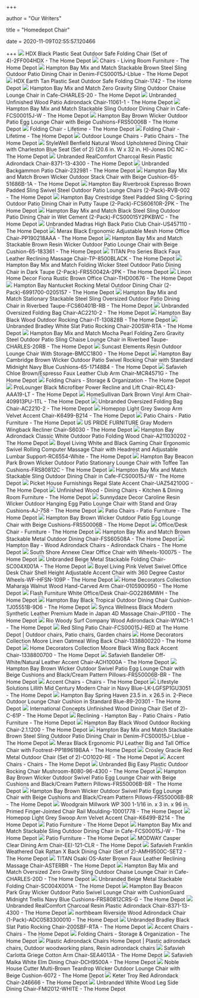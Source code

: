 +++
        
author = "Our Writers"
        
title = "Homedepot Chair"
        
date = 2020-11-09T02:55:57.120466
        
+++
[ ![](https://images.homedepot-static.com/productImages/5e095f5c-f032-4b00-b68c-8b31a849f43a/svn/black-hdx-folding-chairs-2ff004hdx-64_1000.jpg)](https://images.homedepot-static.com/productImages/5e095f5c-f032-4b00-b68c-8b31a849f43a/svn/black-hdx-folding-chairs-2ff004hdx-64_1000.jpg) HDX Black Plastic Seat Outdoor Safe Folding Chair (Set of 4)-2FF004HDX -  The Home Depot
[ ![](https://images.homedepot-static.com/catalog/productImages/300/05/05b55d9d-1d7d-455e-b32c-70b49c32488d_300.jpg)](https://images.homedepot-static.com/catalog/productImages/300/05/05b55d9d-1d7d-455e-b32c-70b49c32488d_300.jpg) Chairs - Living Room Furniture - The Home Depot
[ ![](https://images.homedepot-static.com/productImages/176ad75d-ac19-43f6-a0a5-625a3d493648/svn/hampton-bay-outdoor-dining-chairs-fcs00015j-lblue-64_600.jpg)](https://images.homedepot-static.com/productImages/176ad75d-ac19-43f6-a0a5-625a3d493648/svn/hampton-bay-outdoor-dining-chairs-fcs00015j-lblue-64_600.jpg) Hampton Bay Mix and Match Stackable Brown Steel Sling Outdoor Patio Dining  Chair in Denim-FCS00015J-Lblue - The Home Depot
[ ![](https://images.homedepot-static.com/productImages/fd31de5a-ae61-4a6f-aaf8-46398aa2e3a3/svn/earth-tan-hdx-folding-chairs-1742-64_1000.jpg)](https://images.homedepot-static.com/productImages/fd31de5a-ae61-4a6f-aaf8-46398aa2e3a3/svn/earth-tan-hdx-folding-chairs-1742-64_1000.jpg) HDX Earth Tan Plastic Seat Outdoor Safe Folding Chair-1742 - The Home Depot
[ ![](https://images.homedepot-static.com/productImages/9117fedf-fa97-4f17-a119-37ac8998de76/svn/hampton-bay-outdoor-chaise-lounges-charles-20-64_600.jpg)](https://images.homedepot-static.com/productImages/9117fedf-fa97-4f17-a119-37ac8998de76/svn/hampton-bay-outdoor-chaise-lounges-charles-20-64_600.jpg) Hampton Bay Mix and Match Zero Gravity Sling Outdoor Chaise Lounge Chair in  Cafe-CHARLES-20 - The Home Depot
[ ![](https://images.homedepot-static.com/productImages/cd1a9e24-c92d-42f2-a282-131ded1dead9/svn/wood-adirondack-chairs-11061-1-64_1000.jpg)](https://images.homedepot-static.com/productImages/cd1a9e24-c92d-42f2-a282-131ded1dead9/svn/wood-adirondack-chairs-11061-1-64_1000.jpg) Unbranded Unfinished Wood Patio Adirondack Chair-11061-1 - The Home Depot
[ ![](https://images.homedepot-static.com/productImages/573207fc-9039-49c5-bc4c-0f0e8d4931e9/svn/hampton-bay-outdoor-dining-chairs-fcs00015j-w-64_600.jpg)](https://images.homedepot-static.com/productImages/573207fc-9039-49c5-bc4c-0f0e8d4931e9/svn/hampton-bay-outdoor-dining-chairs-fcs00015j-w-64_600.jpg) Hampton Bay Mix and Match Stackable Sling Outdoor Dining Chair in  Cafe-FCS00015J-W - The Home Depot
[ ![](https://images.homedepot-static.com/productImages/8a1e6b20-d7b1-4011-9001-398826de5110/svn/hampton-bay-outdoor-lounge-chairs-frs50006b-e1_600.jpg)](https://images.homedepot-static.com/productImages/8a1e6b20-d7b1-4011-9001-398826de5110/svn/hampton-bay-outdoor-lounge-chairs-frs50006b-e1_600.jpg) Hampton Bay Brown Wicker Outdoor Patio Egg Lounge Chair with Beige  Cushions-FRS50006B - The Home Depot
[ ![](https://images.homedepot-static.com/productImages/665ddcfe-2897-45cb-882f-69a0fdca8d1e/svn/white-lifetime-folding-chairs-42810-64_400_compressed.jpg)](https://images.homedepot-static.com/productImages/665ddcfe-2897-45cb-882f-69a0fdca8d1e/svn/white-lifetime-folding-chairs-42810-64_400_compressed.jpg) Folding Chair - Lifetime - The Home Depot
[ ![](https://images.homedepot-static.com/productImages/cc83abe0-91e9-4960-94cd-9b554c7fd386/svn/almond-lifetime-folding-chairs-42803-64_400_compressed.jpg)](https://images.homedepot-static.com/productImages/cc83abe0-91e9-4960-94cd-9b554c7fd386/svn/almond-lifetime-folding-chairs-42803-64_400_compressed.jpg) Folding Chair - Lifetime - The Home Depot
[ ![](https://images.homedepot-static.com/catalog/productImages/300/02/02bab99d-487e-445d-97c0-fd74c2b256bb_300.jpg)](https://images.homedepot-static.com/catalog/productImages/300/02/02bab99d-487e-445d-97c0-fd74c2b256bb_300.jpg) Outdoor Lounge Chairs - Patio Chairs - The Home Depot
[ ![](https://images.homedepot-static.com/productImages/972664c5-b3e8-42b3-8afb-c866aded5e4a/svn/charleston-natural-stylewell-dining-chairs-jones-dc-nc-64_600.jpg)](https://images.homedepot-static.com/productImages/972664c5-b3e8-42b3-8afb-c866aded5e4a/svn/charleston-natural-stylewell-dining-chairs-jones-dc-nc-64_600.jpg) StyleWell Benfield Natural Wood Upholstered Dining Chair with Charleston  Blue Seat (Set of 2) (20.6 in. W x 32 in. H)-Jones DC NC - The Home Depot
[ ![](https://images.homedepot-static.com/productImages/b576be5d-d430-453e-8b44-b073e6d1c176/svn/plastic-adirondack-chairs-8371-13-4300-64_600.jpg)](https://images.homedepot-static.com/productImages/b576be5d-d430-453e-8b44-b073e6d1c176/svn/plastic-adirondack-chairs-8371-13-4300-64_600.jpg) Unbranded RealComfort Charcoal Resin Plastic Adirondack Chair-8371-13-4300  - The Home Depot
[ ![](https://images.homedepot-static.com/productImages/c2b2e6be-769a-4a03-ad72-cacb59e66f0a/svn/outdoor-dining-chairs-232981-64_600.jpg)](https://images.homedepot-static.com/productImages/c2b2e6be-769a-4a03-ad72-cacb59e66f0a/svn/outdoor-dining-chairs-232981-64_600.jpg) Unbranded Backgammon Patio Chair-232981 - The Home Depot
[ ![](https://images.homedepot-static.com/productImages/01d240c6-2185-4f6c-ae91-680a20172ec6/svn/hampton-bay-outdoor-lounge-chairs-65-51686b-1a-64_600.jpg)](https://images.homedepot-static.com/productImages/01d240c6-2185-4f6c-ae91-680a20172ec6/svn/hampton-bay-outdoor-lounge-chairs-65-51686b-1a-64_600.jpg) Hampton Bay Mix and Match Brown Wicker Outdoor Stack Chair with Beige  Cushion-65-51686B-1A - The Home Depot
[ ![](https://images.homedepot-static.com/productImages/68887970-2f7d-43a7-9b58-585bb699812d/svn/hampton-bay-outdoor-dining-chairs-rvb-002-64_600.jpg)](https://images.homedepot-static.com/productImages/68887970-2f7d-43a7-9b58-585bb699812d/svn/hampton-bay-outdoor-dining-chairs-rvb-002-64_600.jpg) Hampton Bay Riverbrook Espresso Brown Padded Sling Swivel Steel Outdoor  Patio Lounge Chairs (2-Pack)-RVB-002 - The Home Depot
[ ![](https://images.homedepot-static.com/productImages/8c0dd7c2-fbaf-4446-86a4-d081b2e99d10/svn/hampton-bay-outdoor-dining-chairs-fcs60610r-2pk-64_600.jpg)](https://images.homedepot-static.com/productImages/8c0dd7c2-fbaf-4446-86a4-d081b2e99d10/svn/hampton-bay-outdoor-dining-chairs-fcs60610r-2pk-64_600.jpg) Hampton Bay Crestridge Steel Padded Sling C-Spring Outdoor Patio Dining  Chair in Putty Taupe (2-Pack)-FCS60610R-2PK - The Home Depot
[ ![](https://images.homedepot-static.com/productImages/3cd4cc3b-7ed8-4b52-a3aa-40c88ad67534/svn/hampton-bay-outdoor-dining-chairs-fcs00015y2pkbwc-64_600.jpg)](https://images.homedepot-static.com/productImages/3cd4cc3b-7ed8-4b52-a3aa-40c88ad67534/svn/hampton-bay-outdoor-dining-chairs-fcs00015y2pkbwc-64_600.jpg) Hampton Bay Mix and Match Black Steel Sling Outdoor Patio Dining Chair in  Wet Cement (2-Pack)-FCS00015Y2PKBWC - The Home Depot
[ ![](https://images.homedepot-static.com/productImages/d2ef60c9-e415-4480-904d-462dd9f4fbc0/svn/outdoor-dining-chairs-us457110-64_1000.jpg)](https://images.homedepot-static.com/productImages/d2ef60c9-e415-4480-904d-462dd9f4fbc0/svn/outdoor-dining-chairs-us457110-64_1000.jpg) Unbranded Madras High Back Patio Club Chair-US457110 - The Home Depot
[ ![](https://images.homedepot-static.com/productImages/5a03a3db-4715-41cf-805b-68a107211b0f/svn/black-merax-ergonomic-chairs-pp190218aaa-64_600.jpg)](https://images.homedepot-static.com/productImages/5a03a3db-4715-41cf-805b-68a107211b0f/svn/black-merax-ergonomic-chairs-pp190218aaa-64_600.jpg) Merax Black Ergonomic Adjustable Mesh Home Office Chair-PP190218AAA - The Home  Depot
[ ![](https://images.homedepot-static.com/productImages/65b599de-6bfc-42e1-ae7e-ea41a57db368/svn/hampton-bay-outdoor-lounge-chairs-65-183361-64_600.jpg)](https://images.homedepot-static.com/productImages/65b599de-6bfc-42e1-ae7e-ea41a57db368/svn/hampton-bay-outdoor-lounge-chairs-65-183361-64_600.jpg) Hampton Bay Mix and Match Stackable Brown Resin Wicker Outdoor Patio Lounge  Chair with Beige Cushion-65-183361 - The Home Depot
[ ![](https://images.homedepot-static.com/productImages/76437e81-793a-4ae0-9edf-54c624c255a1/svn/brown-titan-massage-chairs-tp-8500brown-64_400.jpg)](https://images.homedepot-static.com/productImages/76437e81-793a-4ae0-9edf-54c624c255a1/svn/brown-titan-massage-chairs-tp-8500brown-64_400.jpg) TITAN Pro Series Black Faux Leather Reclining Massage Chair-TP-8500BLACK -  The Home Depot
[ ![](https://images.homedepot-static.com/productImages/d263c7f8-a1f6-44d3-9c0c-8ac4b95cacdd/svn/hampton-bay-outdoor-dining-chairs-frs50042a-2pk-64_600.jpg)](https://images.homedepot-static.com/productImages/d263c7f8-a1f6-44d3-9c0c-8ac4b95cacdd/svn/hampton-bay-outdoor-dining-chairs-frs50042a-2pk-64_600.jpg) Hampton Bay Mix and Match Folding Wicker Steel Outdoor Patio Dining Chair  in Dark Taupe (2-Pack)-FRS50042A-2PK - The Home Depot
[ ![](https://images.homedepot-static.com/productImages/3eb6afce-8995-4fb5-a476-1faa399a0e06/svn/rustic-brown-linon-home-decor-task-chairs-thd00676-64_600.jpg)](https://images.homedepot-static.com/productImages/3eb6afce-8995-4fb5-a476-1faa399a0e06/svn/rustic-brown-linon-home-decor-task-chairs-thd00676-64_600.jpg) Linon Home Decor Fiona Rustic Brown Office Chair-THD00676 - The Home Depot
[ ![](https://images.homedepot-static.com/productImages/c7d7f010-e03b-4f43-b7be-39fe50562d99/svn/hampton-bay-outdoor-dining-chairs-6991700-0205157-64_600.jpg)](https://images.homedepot-static.com/productImages/c7d7f010-e03b-4f43-b7be-39fe50562d99/svn/hampton-bay-outdoor-dining-chairs-6991700-0205157-64_600.jpg) Hampton Bay Nantucket Rocking Metal Outdoor Dining Chair  (2-Pack)-6991700-0205157 - The Home Depot
[ ![](https://images.homedepot-static.com/productImages/8b96432c-57b0-4063-8535-5e53dbbb2665/svn/hampton-bay-outdoor-dining-chairs-fcs60401b-rb-64_600.jpg)](https://images.homedepot-static.com/productImages/8b96432c-57b0-4063-8535-5e53dbbb2665/svn/hampton-bay-outdoor-dining-chairs-fcs60401b-rb-64_600.jpg) Hampton Bay Mix and Match Stationary Stackable Steel Sling Oversized  Outdoor Patio Dining Chair in Riverbed Taupe-FCS60401B-RB - The Home Depot
[ ![](https://images.homedepot-static.com/productImages/c4a3eb3b-d022-43e7-8805-6382d7f0f4b5/svn/sliver-gery-camping-chairs-ac2210-2-e1_600.jpg)](https://images.homedepot-static.com/productImages/c4a3eb3b-d022-43e7-8805-6382d7f0f4b5/svn/sliver-gery-camping-chairs-ac2210-2-e1_600.jpg) Unbranded Oversized Folding Bag Chair-AC2210-2 - The Home Depot
[ ![](https://images.homedepot-static.com/productImages/a551a3c0-3547-47cb-9f4a-d32e6e0f3976/svn/hampton-bay-rocking-chairs-it-130828b-64_1000.jpg)](https://images.homedepot-static.com/productImages/a551a3c0-3547-47cb-9f4a-d32e6e0f3976/svn/hampton-bay-rocking-chairs-it-130828b-64_1000.jpg) Hampton Bay Black Wood Outdoor Rocking Chair-IT-130828B - The Home Depot
[ ![](https://images.homedepot-static.com/productImages/3c15699c-ec51-4156-89e6-70c8dcceda7b/svn/rocking-chairs-200sw-rta-64_1000.jpg)](https://images.homedepot-static.com/productImages/3c15699c-ec51-4156-89e6-70c8dcceda7b/svn/rocking-chairs-200sw-rta-64_1000.jpg) Unbranded Bradley White Slat Patio Rocking Chair-200SW-RTA - The Home Depot
[ ![](https://images.homedepot-static.com/productImages/a98aa0d2-c3d4-4ed9-93ab-b52d65cfb811/svn/hampton-bay-outdoor-lounge-chairs-charles-20rb-64_600.jpg)](https://images.homedepot-static.com/productImages/a98aa0d2-c3d4-4ed9-93ab-b52d65cfb811/svn/hampton-bay-outdoor-lounge-chairs-charles-20rb-64_600.jpg) Hampton Bay Mix and Match Mocha Pearl Folding Zero Gravity Steel Outdoor  Patio Sling Chaise Lounge Chair in Riverbed Taupe-CHARLES-20RB - The Home  Depot
[ ![](https://images.homedepot-static.com/productImages/f806cf08-d0f4-427f-86fb-1da257fc066c/svn/suncast-outdoor-lounge-chairs-bmcc1800-77_600.jpg)](https://images.homedepot-static.com/productImages/f806cf08-d0f4-427f-86fb-1da257fc066c/svn/suncast-outdoor-lounge-chairs-bmcc1800-77_600.jpg) Suncast Elements Resin Outdoor Lounge Chair With Storage-BMCC1800 - The Home  Depot
[ ![](https://images.homedepot-static.com/productImages/7053e1f4-5532-42fc-bd53-a2abc08fd170/svn/hampton-bay-rocking-chairs-65-17148b4-64_600.jpg)](https://images.homedepot-static.com/productImages/7053e1f4-5532-42fc-bd53-a2abc08fd170/svn/hampton-bay-rocking-chairs-65-17148b4-64_600.jpg) Hampton Bay Cambridge Brown Wicker Outdoor Patio Swivel Rocking Chair with  Standard Midnight Navy Blue Cushions-65-17148B4 - The Home Depot
[ ![](https://images.homedepot-static.com/productImages/12cce18d-4ab8-4779-863b-600eed1d2b7e/svn/brown-espresso-safavieh-accent-chairs-mcr4571g-64_600.jpg)](https://images.homedepot-static.com/productImages/12cce18d-4ab8-4779-863b-600eed1d2b7e/svn/brown-espresso-safavieh-accent-chairs-mcr4571g-64_600.jpg) Safavieh Chloe Brown/Espresso Faux Leather Club Arm Chair-MCR4571G - The Home  Depot
[ ![](https://contentgrid.homedepot-static.com/hdus/en_US/DTCCOMNEW/fetch/FetchRules/PLP_Banner_PartialGroup/D59s-FoldingFurniture-1493227-205054104.png)](https://contentgrid.homedepot-static.com/hdus/en_US/DTCCOMNEW/fetch/FetchRules/PLP_Banner_PartialGroup/D59s-FoldingFurniture-1493227-205054104.png) Folding Chairs - Storage & Organization - The Home Depot
[ ![](https://images.homedepot-static.com/productImages/d90932e4-e5fc-4958-98cb-b21791055f84/svn/black-prolounger-recliners-rcl43-aaa19-lt-64_600.jpg)](https://images.homedepot-static.com/productImages/d90932e4-e5fc-4958-98cb-b21791055f84/svn/black-prolounger-recliners-rcl43-aaa19-lt-64_600.jpg) ProLounger Black Microfiber Power Recline and Lift Chair-RCL43-AAA19-LT -  The Home Depot
[ ![](https://images.homedepot-static.com/productImages/3d794662-d47f-419b-ab68-678485cbbe55/svn/brown-homesullivan-accent-chairs-409913pu-1tl-c3_600.jpg)](https://images.homedepot-static.com/productImages/3d794662-d47f-419b-ab68-678485cbbe55/svn/brown-homesullivan-accent-chairs-409913pu-1tl-c3_600.jpg) HomeSullivan Dark Brown Vinyl Arm Chair-409913PU-1TL - The Home Depot
[ ![](https://images.homedepot-static.com/productImages/354931fa-8515-4f42-8c94-b9dd326a0948/svn/sliver-gery-camping-chairs-ac2210-2-64_600.jpg)](https://images.homedepot-static.com/productImages/354931fa-8515-4f42-8c94-b9dd326a0948/svn/sliver-gery-camping-chairs-ac2210-2-64_600.jpg) Unbranded Oversized Folding Bag Chair-AC2210-2 - The Home Depot
[ ![](https://images.homedepot-static.com/productImages/696ead60-2c29-4af3-a937-f3e9d736249a/svn/light-grey-homepop-accent-chairs-k6499-b214-40_600.jpg)](https://images.homedepot-static.com/productImages/696ead60-2c29-4af3-a937-f3e9d736249a/svn/light-grey-homepop-accent-chairs-k6499-b214-40_600.jpg) Homepop Light Grey Swoop Arm Velvet Accent Chair-K6499-B214 - The Home Depot
[ ![](https://contentgrid.homedepot-static.com/hdus/en_US/DTCCOMNEW/fetch/FetchRules/PLP_Banner_PartialGroup/Outdoors/chairs-dining-2019-e.png)](https://contentgrid.homedepot-static.com/hdus/en_US/DTCCOMNEW/fetch/FetchRules/PLP_Banner_PartialGroup/Outdoors/chairs-dining-2019-e.png) Patio Chairs - Patio Furniture - The Home Depot
[ ![](https://images.homedepot-static.com/productImages/2166bbfc-e77d-4ed1-9bdf-85e271aa52e6/svn/soild-us-pride-furniture-recliners-s6030-1f_600.jpg)](https://images.homedepot-static.com/productImages/2166bbfc-e77d-4ed1-9bdf-85e271aa52e6/svn/soild-us-pride-furniture-recliners-s6030-1f_600.jpg) US PRIDE FURNITURE Gray Modern Wingback Recliner Chair-S6030 - The Home  Depot
[ ![](https://images.homedepot-static.com/productImages/447cbea8-cced-48d8-acc0-090e45cd767c/svn/hampton-bay-wood-adirondack-chairs-a211030202-64_600.jpg)](https://images.homedepot-static.com/productImages/447cbea8-cced-48d8-acc0-090e45cd767c/svn/hampton-bay-wood-adirondack-chairs-a211030202-64_600.jpg) Hampton Bay Adirondack Classic White Outdoor Patio Folding Wood Chair-A211030202  - The Home Depot
[ ![](https://images.homedepot-static.com/productImages/0a5b1bc2-1376-44a7-a283-f9b8cb54fd04/svn/white-and-black-boyel-living-gaming-chairs-rc6554-white-4f_600.jpg)](https://images.homedepot-static.com/productImages/0a5b1bc2-1376-44a7-a283-f9b8cb54fd04/svn/white-and-black-boyel-living-gaming-chairs-rc6554-white-4f_600.jpg) Boyel Living White and Black Gaming Chair Ergonomic Swivel Rolling Computer  Massage Chair with Headrest and Adjustable Lumbar Support-RC6554-White -  The Home Depot
[ ![](https://images.homedepot-static.com/productImages/f12ca757-a7ce-4536-95d0-4527dc1d95ae/svn/hampton-bay-outdoor-lounge-chairs-frs80812c-64_600.jpg)](https://images.homedepot-static.com/productImages/f12ca757-a7ce-4536-95d0-4527dc1d95ae/svn/hampton-bay-outdoor-lounge-chairs-frs80812c-64_600.jpg) Hampton Bay Beacon Park Brown Wicker Outdoor Patio Stationary Lounge Chair  with Toffee Tan Cushions-FRS80812C - The Home Depot
[ ![](https://images.homedepot-static.com/productImages/9540e42f-2700-4e63-ac0e-f804f3a44b42/svn/hampton-bay-outdoor-dining-chairs-fcs00015j-w-e1_600.jpg)](https://images.homedepot-static.com/productImages/9540e42f-2700-4e63-ac0e-f804f3a44b42/svn/hampton-bay-outdoor-dining-chairs-fcs00015j-w-e1_600.jpg) Hampton Bay Mix and Match Stackable Sling Outdoor Dining Chair in  Cafe-FCS00015J-W - The Home Depot
[ ![](https://images.homedepot-static.com/productImages/1b8b6b21-882f-4a0b-b817-7f9b8233db9b/svn/slate-with-distressed-base-accent-chairs-uaz542100g-64_600.jpg)](https://images.homedepot-static.com/productImages/1b8b6b21-882f-4a0b-b817-7f9b8233db9b/svn/slate-with-distressed-base-accent-chairs-uaz542100g-64_600.jpg) Picket House Furnishings Regal Slate Accent Chair-UAZ542100G - The Home  Depot
[ ![](https://images.homedepot-static.com/productImages/6ab5a534-33eb-4881-8a81-3bde7c164836/svn/unfinished-international-concepts-dining-chairs-c-613p-64_400.jpg)](https://images.homedepot-static.com/productImages/6ab5a534-33eb-4881-8a81-3bde7c164836/svn/unfinished-international-concepts-dining-chairs-c-613p-64_400.jpg) Unfinished Wood - Dining Chairs - Kitchen & Dining Room Furniture - The Home  Depot
[ ![](https://images.homedepot-static.com/productImages/c048c0c6-fd72-4c12-b40b-e64cfdfd43d8/svn/sunnydaze-decor-outdoor-lounge-chairs-aj-758-64_600.jpg)](https://images.homedepot-static.com/productImages/c048c0c6-fd72-4c12-b40b-e64cfdfd43d8/svn/sunnydaze-decor-outdoor-lounge-chairs-aj-758-64_600.jpg) Sunnydaze Decor Caroline Resin Wicker Outdoor Hanging Egg Patio Lounge Chair  with Stand and Gray Cushions-AJ-758 - The Home Depot
[ ![](https://contentgrid.homedepot-static.com/hdus/en_US/DTCCOMNEW/fetch/FetchRules/PLP_Banner_PartialGroup/Outdoors/chairs-lounge-2019-e.png)](https://contentgrid.homedepot-static.com/hdus/en_US/DTCCOMNEW/fetch/FetchRules/PLP_Banner_PartialGroup/Outdoors/chairs-lounge-2019-e.png) Patio Chairs - Patio Furniture - The Home Depot
[ ![](https://images.homedepot-static.com/productImages/6fa018db-46d3-4805-bdbf-c2fe7ca05c7e/svn/hampton-bay-outdoor-lounge-chairs-frs50006b-64_600.jpg)](https://images.homedepot-static.com/productImages/6fa018db-46d3-4805-bdbf-c2fe7ca05c7e/svn/hampton-bay-outdoor-lounge-chairs-frs50006b-64_600.jpg) Hampton Bay Brown Wicker Outdoor Patio Egg Lounge Chair with Beige  Cushions-FRS50006B - The Home Depot
[ ![](https://images.homedepot-static.com/productImages/11f6993d-5844-4f56-9be3-6124ea45fdd6/svn/walnut-brown-linon-home-decor-office-chairs-178403nat01u-64_400.jpg)](https://images.homedepot-static.com/productImages/11f6993d-5844-4f56-9be3-6124ea45fdd6/svn/walnut-brown-linon-home-decor-office-chairs-178403nat01u-64_400.jpg) Office/Desk Chair - Furniture - The Home Depot
[ ![](https://images.homedepot-static.com/productImages/8099115c-9c77-4db2-bc81-43794ce779f8/svn/hampton-bay-outdoor-dining-chairs-fss60508a-1d_600.jpg)](https://images.homedepot-static.com/productImages/8099115c-9c77-4db2-bc81-43794ce779f8/svn/hampton-bay-outdoor-dining-chairs-fss60508a-1d_600.jpg) Hampton Bay Mix and Match Brown Stackable Metal Outdoor Dining Chair-FSS60508A  - The Home Depot
[ ![](https://images.homedepot-static.com/productImages/d3f26095-4283-47a0-96fc-fa6252ffd7e6/svn/hampton-bay-wood-adirondack-chairs-2-1-1088red-64_1000.jpg)](https://images.homedepot-static.com/productImages/d3f26095-4283-47a0-96fc-fa6252ffd7e6/svn/hampton-bay-wood-adirondack-chairs-2-1-1088red-64_1000.jpg) Hampton Bay - Wood Adirondack Chairs - Adirondack Chairs - The Home Depot
[ ![](https://images.homedepot-static.com/productImages/5da2957e-cbd5-4a80-bf90-7563cefa9823/svn/clear-south-shore-office-chairs-100075-64_600.jpg)](https://images.homedepot-static.com/productImages/5da2957e-cbd5-4a80-bf90-7563cefa9823/svn/clear-south-shore-office-chairs-100075-64_600.jpg) South Shore Annexe Clear Office Chair with Wheels-100075 - The Home Depot
[ ![](https://images.homedepot-static.com/productImages/5869ea4a-bc31-47cc-8b32-68b6490d41d0/svn/beige-folding-chairs-sc004x001a-66_600.jpg)](https://images.homedepot-static.com/productImages/5869ea4a-bc31-47cc-8b32-68b6490d41d0/svn/beige-folding-chairs-sc004x001a-66_600.jpg) Unbranded Beige Metal Stackable Folding Chair-SC004X001A - The Home Depot
[ ![](https://images.homedepot-static.com/productImages/c4215cef-f489-487c-b4f0-8016f21bfccd/svn/pink-boyel-living-office-chairs-wf-hfsn-109p-c3_600.jpg)](https://images.homedepot-static.com/productImages/c4215cef-f489-487c-b4f0-8016f21bfccd/svn/pink-boyel-living-office-chairs-wf-hfsn-109p-c3_600.jpg) Boyel Living Pink Velvet Swivel Office Desk Chair Shell Height Adjustable  Accent Chair with 360 Degree Castor Wheels-WF-HFSN-109P - The Home Depot
[ ![](https://images.homedepot-static.com/productImages/0a275c87-825b-4e1e-92ec-5a596fe08f75/svn/walnut-home-decorators-collection-accent-chairs-0105900950-e1_600.jpg)](https://images.homedepot-static.com/productImages/0a275c87-825b-4e1e-92ec-5a596fe08f75/svn/walnut-home-decorators-collection-accent-chairs-0105900950-e1_600.jpg) Home Decorators Collection Maharaja Walnut Wood Hand-Carved Arm Chair-0105900950  - The Home Depot
[ ![](https://images.homedepot-static.com/productImages/490956a1-d13a-47a8-9c84-a651796f253a/svn/white-flash-furniture-office-chairs-go2286mwh-31_600.jpg)](https://images.homedepot-static.com/productImages/490956a1-d13a-47a8-9c84-a651796f253a/svn/white-flash-furniture-office-chairs-go2286mwh-31_600.jpg) Flash Furniture White Office/Desk Chair-GO2286MWH - The Home Depot
[ ![](https://images.homedepot-static.com/productImages/5f5041d1-0285-4731-a401-af24d6fe051b/svn/hampton-bay-outdoor-dining-chair-cushions-tj05551b-9d6-31_600.jpg)](https://images.homedepot-static.com/productImages/5f5041d1-0285-4731-a401-af24d6fe051b/svn/hampton-bay-outdoor-dining-chair-cushions-tj05551b-9d6-31_600.jpg) Hampton Bay Black Tropical Outdoor Dining Chair Cushion-TJ05551B-9D6 - The Home  Depot
[ ![](https://images.homedepot-static.com/productImages/a2cadbc2-03cd-4027-a1bb-c992f569aa8c/svn/black-modern-synca-wellness-massage-chairs-jp1100-64_600.jpg)](https://images.homedepot-static.com/productImages/a2cadbc2-03cd-4027-a1bb-c992f569aa8c/svn/black-modern-synca-wellness-massage-chairs-jp1100-64_600.jpg) Synca Wellness Black Modern Synthetic Leather Premium Made in Japan 4D  Massage Chair-JP1100 - The Home Depot
[ ![](https://images.homedepot-static.com/productImages/474d3966-d26f-460d-9a3a-b54e49bd96a0/svn/rio-wood-adirondack-chairs-wyac1-1-64_600.jpg)](https://images.homedepot-static.com/productImages/474d3966-d26f-460d-9a3a-b54e49bd96a0/svn/rio-wood-adirondack-chairs-wyac1-1-64_600.jpg) Rio Woody Surf Company Wood Adirondack Chair-WYAC1-1 - The Home Depot
[ ![](https://i.pinimg.com/originals/26/34/ac/2634ac5e39c1a7fb7fa35537683445d6.jpg)](https://i.pinimg.com/originals/26/34/ac/2634ac5e39c1a7fb7fa35537683445d6.jpg) Red Sling Patio Chair-FCS00015J-RED at The Home Depot | Outdoor chairs,  Patio chairs, Garden chairs
[ ![](https://images.homedepot-static.com/productImages/9b554675-aca3-4fbc-97de-d24ac9f84871/svn/linen-oatmeal-home-decorators-collection-accent-chairs-1338800220-e1_600.jpg)](https://images.homedepot-static.com/productImages/9b554675-aca3-4fbc-97de-d24ac9f84871/svn/linen-oatmeal-home-decorators-collection-accent-chairs-1338800220-e1_600.jpg) Home Decorators Collection Moore Linen Oatmeal Wing Back Chair-1338800220 -  The Home Depot
[ ![](https://images.homedepot-static.com/productImages/d481fa4c-1b44-4b45-a127-117ddc980971/svn/black-espresso-home-decorators-collection-accent-chairs-1338800700-e1_600.jpg)](https://images.homedepot-static.com/productImages/d481fa4c-1b44-4b45-a127-117ddc980971/svn/black-espresso-home-decorators-collection-accent-chairs-1338800700-e1_600.jpg) Home Decorators Collection Moore Black Wing Back Accent Chair-1338800700 -  The Home Depot
[ ![](https://images.homedepot-static.com/productImages/2257b097-2d83-4090-9241-9ca7d912e0c8/svn/off-white-natural-safavieh-accent-chairs-ach1000a-1f_600.jpg)](https://images.homedepot-static.com/productImages/2257b097-2d83-4090-9241-9ca7d912e0c8/svn/off-white-natural-safavieh-accent-chairs-ach1000a-1f_600.jpg) Safavieh Bandelier Off-White/Natural Leather Accent Chair-ACH1000A - The Home  Depot
[ ![](https://images.homedepot-static.com/productImages/e4d3dbdf-6281-4d0d-b9fa-a3a55c42486f/svn/hampton-bay-outdoor-lounge-chairs-frs50006b-br-e1_600.jpg)](https://images.homedepot-static.com/productImages/e4d3dbdf-6281-4d0d-b9fa-a3a55c42486f/svn/hampton-bay-outdoor-lounge-chairs-frs50006b-br-e1_600.jpg) Hampton Bay Brown Wicker Outdoor Swivel Patio Egg Lounge Chair with Beige  Cushions and Black/Cream Pattern Pillows-FRS50006B-BR - The Home Depot
[ ![](https://images.homedepot-static.com/productImages/aff85fcf-50ce-4d4e-ac72-fcf389b26dc2/svn/heather-grey-lifestyle-solutions-accent-chairs-lk-lgfsp1gu3073-64_1000.jpg)](https://images.homedepot-static.com/productImages/aff85fcf-50ce-4d4e-ac72-fcf389b26dc2/svn/heather-grey-lifestyle-solutions-accent-chairs-lk-lgfsp1gu3073-64_1000.jpg) Accent Chairs - Chairs - The Home Depot
[ ![](https://images.homedepot-static.com/productImages/c70c272d-8fb5-4df7-8c53-85642593c60f/svn/navy-blue-lifestyle-solutions-accent-chairs-lk-lgfsp1gu3051-64_600.jpg)](https://images.homedepot-static.com/productImages/c70c272d-8fb5-4df7-8c53-85642593c60f/svn/navy-blue-lifestyle-solutions-accent-chairs-lk-lgfsp1gu3051-64_600.jpg) Lifestyle Solutions Lillith Mid Century Modern Chair in Navy  Blue-LK-LGFSP1GU3051 - The Home Depot
[ ![](https://images.homedepot-static.com/productImages/503273ce-1934-4533-8a46-9163e80c5136/svn/hampton-bay-lounge-chair-cushions-89-20301-64_600.jpg)](https://images.homedepot-static.com/productImages/503273ce-1934-4533-8a46-9163e80c5136/svn/hampton-bay-lounge-chair-cushions-89-20301-64_600.jpg) Hampton Bay Spring Haven 23.5 in. x 26.5 in. 2-Piece Outdoor Lounge Chair  Cushion in Standard Blue-89-20301 - The Home Depot
[ ![](https://images.homedepot-static.com/productImages/9130499a-c769-4fa1-b9d6-26ec1260c032/svn/unfinished-international-concepts-dining-chairs-c-61p-e1_600.jpg)](https://images.homedepot-static.com/productImages/9130499a-c769-4fa1-b9d6-26ec1260c032/svn/unfinished-international-concepts-dining-chairs-c-61p-e1_600.jpg) International Concepts Unfinished Wood Dining Chair (Set of 2)-C-61P - The Home  Depot
[ ![](https://images.homedepot-static.com/productImages/0c9c3a16-f853-4631-b1df-1a43fd3b1aea/svn/hampton-bay-outdoor-lounge-chairs-charles-20-lb-64_400.jpg)](https://images.homedepot-static.com/productImages/0c9c3a16-f853-4631-b1df-1a43fd3b1aea/svn/hampton-bay-outdoor-lounge-chairs-charles-20-lb-64_400.jpg) Reclining - Hampton Bay - Patio Chairs - Patio Furniture - The Home Depot
[ ![](https://images.homedepot-static.com/productImages/4f5381e0-aa45-4821-8922-4cbd68a11f1d/svn/hampton-bay-rocking-chairs-2-1-1200-64_600.jpg)](https://images.homedepot-static.com/productImages/4f5381e0-aa45-4821-8922-4cbd68a11f1d/svn/hampton-bay-rocking-chairs-2-1-1200-64_600.jpg) Hampton Bay Black Wood Outdoor Rocking Chair-2.1.1200 - The Home Depot
[ ![](https://images.homedepot-static.com/productImages/b1cd6467-11e7-4123-bed8-5ff2875f8768/svn/hampton-bay-outdoor-dining-chairs-fcs00015j-lblue-a0_600.jpg)](https://images.homedepot-static.com/productImages/b1cd6467-11e7-4123-bed8-5ff2875f8768/svn/hampton-bay-outdoor-dining-chairs-fcs00015j-lblue-a0_600.jpg) Hampton Bay Mix and Match Stackable Brown Steel Sling Outdoor Patio Dining  Chair in Denim-FCS00015J-Lblue - The Home Depot
[ ![](https://images.homedepot-static.com/productImages/85f78ec2-4e8d-447f-b175-ac917dd82dfa/svn/black-merax-ergonomic-chairs-pp189619baa-31_600.jpg)](https://images.homedepot-static.com/productImages/85f78ec2-4e8d-447f-b175-ac917dd82dfa/svn/black-merax-ergonomic-chairs-pp189619baa-31_600.jpg) Merax Black Ergonomic PU Leather Big and Tall Office Chair with  Footrest-PP189619BAA - The Home Depot
[ ![](https://images.homedepot-static.com/productImages/7ed2eff7-0618-4bd5-a48c-99b7e763c340/svn/crosley-outdoor-lounge-chairs-co1020-re-64_600.jpg)](https://images.homedepot-static.com/productImages/7ed2eff7-0618-4bd5-a48c-99b7e763c340/svn/crosley-outdoor-lounge-chairs-co1020-re-64_600.jpg) Crosley Gracie Red Metal Outdoor Chair (Set of 2)-CO1020-RE - The Home Depot
[ ![](https://images.homedepot-static.com/productImages/074718f1-4c67-44eb-b50a-20b9ad638218/svn/dark-blue-noble-house-accent-chairs-10761-64_600.jpg)](https://images.homedepot-static.com/productImages/074718f1-4c67-44eb-b50a-20b9ad638218/svn/dark-blue-noble-house-accent-chairs-10761-64_600.jpg) Accent Chairs - Chairs - The Home Depot
[ ![](https://images.homedepot-static.com/productImages/6f787662-af48-4a42-a694-f73a6f9af2a1/svn/rocking-chairs-8080-96-4300-e1_600.jpg)](https://images.homedepot-static.com/productImages/6f787662-af48-4a42-a694-f73a6f9af2a1/svn/rocking-chairs-8080-96-4300-e1_600.jpg) Unbranded Big Easy Plastic Outdoor Rocking Chair Mushroom-8080-96-4300 -  The Home Depot
[ ![](https://images.homedepot-static.com/productImages/912d959e-755f-4bf3-8dbd-d80c1eb3883d/svn/hampton-bay-outdoor-lounge-chairs-frs50006b-br-40_600.jpg)](https://images.homedepot-static.com/productImages/912d959e-755f-4bf3-8dbd-d80c1eb3883d/svn/hampton-bay-outdoor-lounge-chairs-frs50006b-br-40_600.jpg) Hampton Bay Brown Wicker Outdoor Swivel Patio Egg Lounge Chair with Beige  Cushions and Black/Cream Pattern Pillows-FRS50006B-BR - The Home Depot
[ ![](https://images.homedepot-static.com/productImages/936f529a-2b7d-447f-a6d3-4517dc64eb98/svn/hampton-bay-outdoor-lounge-chairs-frs50006b-br-64_600.jpg)](https://images.homedepot-static.com/productImages/936f529a-2b7d-447f-a6d3-4517dc64eb98/svn/hampton-bay-outdoor-lounge-chairs-frs50006b-br-64_600.jpg) Hampton Bay Brown Wicker Outdoor Swivel Patio Egg Lounge Chair with Beige  Cushions and Black/Cream Pattern Pillows-FRS50006B-BR - The Home Depot
[ ![](https://images.homedepot-static.com/productImages/81ce0f69-d87c-4b56-97f5-21c1c9958791/svn/white-woodgrain-millwork-chair-rail-wall-trim-10001778-64_1000.jpg)](https://images.homedepot-static.com/productImages/81ce0f69-d87c-4b56-97f5-21c1c9958791/svn/white-woodgrain-millwork-chair-rail-wall-trim-10001778-64_1000.jpg) Woodgrain Millwork WP 300 1-1/16 in. x 3 in. x 96 in. Primed Finger-Jointed  Chair Rail Moulding-10001778 - The Home Depot
[ ![](https://images.homedepot-static.com/productImages/6e11d6f6-893c-431a-af45-3a19a476b011/svn/light-grey-homepop-accent-chairs-k6499-b214-31_600.jpg)](https://images.homedepot-static.com/productImages/6e11d6f6-893c-431a-af45-3a19a476b011/svn/light-grey-homepop-accent-chairs-k6499-b214-31_600.jpg) Homepop Light Grey Swoop Arm Velvet Accent Chair-K6499-B214 - The Home Depot
[ ![](https://contentgrid.homedepot-static.com/hdus/en_US/DTCCOMNEW/fetch/Category_Pages/Outdoor/Patio_Furniture/Patio-Dining-Sets-MOB.jpg)](https://contentgrid.homedepot-static.com/hdus/en_US/DTCCOMNEW/fetch/Category_Pages/Outdoor/Patio_Furniture/Patio-Dining-Sets-MOB.jpg) Patio Furniture - The Home Depot
[ ![](https://images.homedepot-static.com/productImages/c8e6cf32-0dfa-4cdd-920e-a74ad18e3caf/svn/hampton-bay-outdoor-dining-chairs-fcs00015j-w-76_600.jpg)](https://images.homedepot-static.com/productImages/c8e6cf32-0dfa-4cdd-920e-a74ad18e3caf/svn/hampton-bay-outdoor-dining-chairs-fcs00015j-w-76_600.jpg) Hampton Bay Mix and Match Stackable Sling Outdoor Dining Chair in  Cafe-FCS00015J-W - The Home Depot
[ ![](https://contentgrid.homedepot-static.com/hdus/en_US/DTCCOMNEW/fetch/Category_Pages/Outdoor/Patio_Furniture/Outdoor-Dining-Chairs-c.png)](https://contentgrid.homedepot-static.com/hdus/en_US/DTCCOMNEW/fetch/Category_Pages/Outdoor/Patio_Furniture/Outdoor-Dining-Chairs-c.png) Patio Furniture - The Home Depot
[ ![](https://images.homedepot-static.com/productImages/17758928-0130-4fee-8820-1deebc75ad27/svn/clear-modway-accent-chairs-eei-121-clr-64_1000.jpg)](https://images.homedepot-static.com/productImages/17758928-0130-4fee-8820-1deebc75ad27/svn/clear-modway-accent-chairs-eei-121-clr-64_1000.jpg) MODWAY Casper Clear Dining Arm Chair-EEI-121-CLR - The Home Depot
[ ![](https://images.homedepot-static.com/productImages/ce490a16-0faf-4527-b2df-ffaf3c643f95/svn/weathered-oak-medium-brown-safavieh-dining-chairs-amh9500c-set2-64_600.jpg)](https://images.homedepot-static.com/productImages/ce490a16-0faf-4527-b2df-ffaf3c643f95/svn/weathered-oak-medium-brown-safavieh-dining-chairs-amh9500c-set2-64_600.jpg) Safavieh Franklin Weathered Oak Rattan X Back Dining Chair (Set of  2)-AMH9500C-SET2 - The Home Depot
[ ![](https://images.homedepot-static.com/productImages/b6554abc-5f8a-4d77-9019-f00349ad8f72/svn/brown-titan-massage-chairs-asterbr-e1_600.jpg)](https://images.homedepot-static.com/productImages/b6554abc-5f8a-4d77-9019-f00349ad8f72/svn/brown-titan-massage-chairs-asterbr-e1_600.jpg) TITAN Osaki OS-Aster Brown Faux Leather Reclining Massage Chair-ASTERBR -  The Home Depot
[ ![](https://images.homedepot-static.com/productImages/43899a58-dfda-4449-87e4-d71430d5c7e1/svn/hampton-bay-outdoor-chaise-lounges-charles-20d-64_600.jpg)](https://images.homedepot-static.com/productImages/43899a58-dfda-4449-87e4-d71430d5c7e1/svn/hampton-bay-outdoor-chaise-lounges-charles-20d-64_600.jpg) Hampton Bay Mix and Match Oversized Zero Gravity Sling Outdoor Chaise  Lounge Chair in Cafe-CHARLES-20D - The Home Depot
[ ![](https://images.homedepot-static.com/productImages/e7870b4a-02d0-456e-b673-df6d310fe11e/svn/beige-folding-chairs-sc004x001a-64_600.jpg)](https://images.homedepot-static.com/productImages/e7870b4a-02d0-456e-b673-df6d310fe11e/svn/beige-folding-chairs-sc004x001a-64_600.jpg) Unbranded Beige Metal Stackable Folding Chair-SC004X001A - The Home Depot
[ ![](https://images.homedepot-static.com/productImages/651f9ccb-1288-4fb1-a367-fe301f9227af/svn/hampton-bay-outdoor-lounge-chairs-frs80812crs-g-64_600.jpg)](https://images.homedepot-static.com/productImages/651f9ccb-1288-4fb1-a367-fe301f9227af/svn/hampton-bay-outdoor-lounge-chairs-frs80812crs-g-64_600.jpg) Hampton Bay Beacon Park Gray Wicker Outdoor Patio Swivel Lounge Chair with  CushionGuard Midnight Trellis Navy Blue Cushions-FRS80812CRS-G - The Home  Depot
[ ![](https://images.homedepot-static.com/productImages/0e207fc8-e989-405c-b58b-18dd9cfeda1a/svn/plastic-adirondack-chairs-8371-13-4300-e1_600.jpg)](https://images.homedepot-static.com/productImages/0e207fc8-e989-405c-b58b-18dd9cfeda1a/svn/plastic-adirondack-chairs-8371-13-4300-e1_600.jpg) Unbranded RealComfort Charcoal Resin Plastic Adirondack Chair-8371-13-4300  - The Home Depot
[ ![](https://images.homedepot-static.com/productImages/4c2e5169-f456-4718-85d3-2c1f5d9b83d1/svn/northbeam-wood-adirondack-chairs-adc0583300010-64_600.jpg)](https://images.homedepot-static.com/productImages/4c2e5169-f456-4718-85d3-2c1f5d9b83d1/svn/northbeam-wood-adirondack-chairs-adc0583300010-64_600.jpg) northbeam Riverside Wood Adirondack Chair (1-Pack)-ADC0583300010 - The Home  Depot
[ ![](https://images.homedepot-static.com/productImages/e2003a8f-e88d-43a1-ba2b-82885e1e8ba9/svn/rocking-chairs-200sbf-rta-64_1000.jpg)](https://images.homedepot-static.com/productImages/e2003a8f-e88d-43a1-ba2b-82885e1e8ba9/svn/rocking-chairs-200sbf-rta-64_1000.jpg) Unbranded Bradley Black Slat Patio Rocking Chair-200SBF-RTA - The Home Depot
[ ![](https://images.homedepot-static.com/productImages/eb19dc4e-a569-419a-af7f-a80555d2e122/svn/beige-jayden-creation-accent-chairs-hm18223-beige-64_1000.jpg)](https://images.homedepot-static.com/productImages/eb19dc4e-a569-419a-af7f-a80555d2e122/svn/beige-jayden-creation-accent-chairs-hm18223-beige-64_1000.jpg) Accent Chairs - Chairs - The Home Depot
[ ![](https://contentgrid.homedepot-static.com/hdus/en_US/DTCCOMNEW/fetch/FetchRules/PLP_Banner_PartialGroup/D59s-FoldingFurniture-1493227-303935944.png)](https://contentgrid.homedepot-static.com/hdus/en_US/DTCCOMNEW/fetch/FetchRules/PLP_Banner_PartialGroup/D59s-FoldingFurniture-1493227-303935944.png) Folding Chairs - Storage & Organization - The Home Depot
[ ![](https://i.pinimg.com/originals/4c/e4/09/4ce40970fd8db5cb37d1aaf50adcac39.png)](https://i.pinimg.com/originals/4c/e4/09/4ce40970fd8db5cb37d1aaf50adcac39.png) Plastic Adirondack Chairs Home Depot | Plastic adirondack chairs, Outdoor  woodworking plans, Resin adirondack chairs
[ ![](https://images.homedepot-static.com/productImages/09a945a2-f524-451d-9f5c-dbf6dd346a42/svn/greige-safavieh-accent-chairs-sea4013a-44_600.jpg)](https://images.homedepot-static.com/productImages/09a945a2-f524-451d-9f5c-dbf6dd346a42/svn/greige-safavieh-accent-chairs-sea4013a-44_600.jpg) Safavieh Carlotta Griege Cotton Arm Chair-SEA4013A - The Home Depot
[ ![](https://images.homedepot-static.com/productImages/3eb9ffe3-4cc1-4fda-b6e7-cbdd24b26aa2/svn/white-safavieh-dining-chairs-dch9500a-c3_600.jpg)](https://images.homedepot-static.com/productImages/3eb9ffe3-4cc1-4fda-b6e7-cbdd24b26aa2/svn/white-safavieh-dining-chairs-dch9500a-c3_600.jpg) Safavieh Maika White Elm Dining Chair-DCH9500A - The Home Depot
[ ![](https://images.homedepot-static.com/productImages/59d2f1af-08a5-4458-97b1-d932c9a60a52/svn/noble-house-outdoor-lounge-chairs-6072-64_600.jpg)](https://images.homedepot-static.com/productImages/59d2f1af-08a5-4458-97b1-d932c9a60a52/svn/noble-house-outdoor-lounge-chairs-6072-64_600.jpg) Noble House Cutter Multi-Brown Teardrop Wicker Outdoor Lounge Chair with  Beige Cushion-6072 - The Home Depot
[ ![](https://images.homedepot-static.com/productImages/a5bb8761-7a22-4539-a177-41e53193e4c9/svn/keter-plastic-adirondack-chairs-246666-64_600.jpg)](https://images.homedepot-static.com/productImages/a5bb8761-7a22-4539-a177-41e53193e4c9/svn/keter-plastic-adirondack-chairs-246666-64_600.jpg) Keter Troy Red Adirondack Chair-246666 - The Home Depot
[ ![](https://images.homedepot-static.com/productImages/4118229b-60c4-4411-8979-fe4d25f1f674/svn/white-dining-chairs-fmi2012-white-64_600.jpg)](https://images.homedepot-static.com/productImages/4118229b-60c4-4411-8979-fe4d25f1f674/svn/white-dining-chairs-fmi2012-white-64_600.jpg) Unbranded White Wood Leg Side Dining Chair-FMI2012-WHITE - The Home Depot
